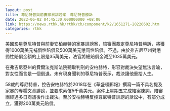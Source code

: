 ```yaml
---
layout: post
title: 尊尼特普與前妻家暴誹謗案　尊尼特普勝訴
date: 2022-06-02 04:45:30.000000000 +08:00
link: https://news.rthk.hk/rthk/ch/component/k2/1651271-20220602.htm
categories: rthk
---
```


美國影星尊尼特普與前妻安柏赫特的家暴誹謗案，陪審團裁定尊尼特普勝訴，將獲得1000萬美元補償性賠償及500萬美元懲罰性賠償。不過，由於弗吉尼亞州對懲罰性賠償金額的上限是35萬美元，法官將總賠償金減至1035萬美元。

在弗吉尼亞州的費爾法克斯法院聽取判刑的安柏赫特，形容對裁決失望無法言喻，對女性而言是一個倒退。未有現身聞判的尊尼特普表示，裁決讓他重拾人生。

58歲的尊尼特普，控告安柏赫特於2018年在《華盛頓郵報》撰寫一篇不具名提及家暴的專欄文章誹謗，並要求索償5千萬美元。案件上星期五完成結案陳詞，陪審團經過多日商議後作出裁決。至於安柏赫特反控尊尼特普誹謗的訴訟中，有部分成立，獲得200萬美元賠償。
